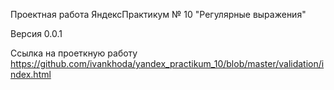 Проектная работа ЯндексПрактикум № 10 "Регулярные выражения"

Версия 0.0.1

Ссылка на проеткную работу https://github.com/ivankhoda/yandex_practikum_10/blob/master/validation/index.html
